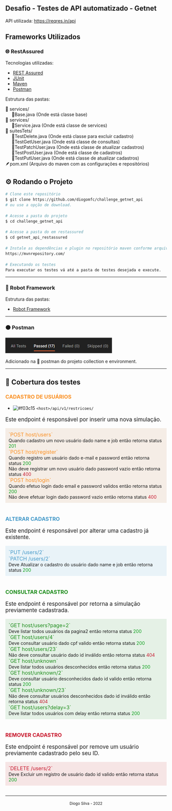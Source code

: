 <h2>Desafio - Testes de API automatizado - Getnet</h2>

API utilizada: https://reqres.in/api

## Frameworks Utilizados

### 🌐 RestAssured

Tecnologias utilizadas:

- [REST Assured](https://rest-assured.io)
- [JUnit](https://junit.org/junit4)
- [Maven](https://maven.apache.org)
- [Postman](https://www.postman.com)

Estrutura das pastas:

📂 services/</br>
&nbsp; &nbsp; &nbsp;🍵Base.java (Onde está classe base)<br>
📂 services/</br>
&nbsp; &nbsp; &nbsp;🍵Service.java (Onde está classe de services)<br>
📂 suitesTets/<br>
&nbsp; &nbsp; &nbsp;🍵TestDelete.java (Onde está classe para excluir cadastro)<br>
&nbsp; &nbsp; &nbsp;🍵TestGetUser.java (Onde está classe de consultas)<br>
&nbsp; &nbsp; &nbsp;🍵TestPatchUser.java (Onde está classe de atualizar cadastros)<br>
&nbsp; &nbsp; &nbsp;🍵TestPostUser.java (Onde está classe de cadastros)<br>
&nbsp; &nbsp; &nbsp;🍵TestPutUser.java (Onde está classe de atualizar cadastros)<br>
🪶pom.xml (Arquivo do maven com as configurações e repositórios)

## ⚙️ Rodando o Projeto

```bash
# Clone este repositório
$ git clone https://github.com/diogomfc/challenge_getnet_api
# ou use a opção de download.

# Acesse a pasta do projeto
$ cd challenge_getnet_api

# Acesse a pasta do em restassured
$ cd getnet_api_restassured

# Instale as dependências e plugin no repositório maven conforme arquivo pom.xml
https://mvnrepository.com/

# Executando os testes
Para executar os testes vá até a pasta de testes desejada e execute.

```

---

### 🤖 Robot Framework

Estrutura das pastas:

- [Robot Framework](https://robotframework.org/)

---

### 🟠 Postman

<img src="postman/result-tests.png">

Adicionado na 📂 postman do projeto collection e environment.

---

## 🧪 Cobertura dos testes

### <b style='color:#FA8F21'>CADASTRO DE USUÁRIOS</b>

- ![#f03c15](https://via.placeholder.com/20/f03c15?text="PUT") `<host>/api/v1/restricoes/`

<p style='font-size: 17px'>Este endpoint é responsável por inserir uma nova simulação.</p>
<div style='background-color: rgba(171, 103, 33, 0.1); padding: 10px'>
  <b style='font-size: 16px; color:#FA8F21; font-weight: normal'>`POST host/users`</b><br>
  Quando cadastro um novo usuário dado name e job então retorna status <b style='font-weight: normal; color:#099F18'>201</b></br>
  <b style='font-size: 16px; font-weight: normal; color:#FA8F21'>`POST host/register`</b><br>
  Quando registro um usuário dado e-mail e password então retorna status <b style='font-weight: normal; color:#099F18'>200</b></br>
  Não deve registrar um novo usuário dado password vazio então retorna status <b style='font-weight: normal; color:#C7152A'>400</b></br>
  <b style='font-size: 16px; font-weight: normal; color:#FA8F21'>`POST host/login`</b><br>
  Quando efetuo login dado email e password validos então retorna status <b style='font-weight: normal; color:#099F18'>200</b></br>
  Não deve efetuar login dado password vazio então retorna status <b style='font-weight: normal; color:#C7152A'>400</b>
</div></br>

### <b style='color:#4298C8'>ALTERAR CADASTRO</b>

<p style='font-size: 17px'>Este endpoint é responsável por alterar uma cadastro já existente.</p>
<div style='background-color: rgba(66, 152, 200, 0.1); padding: 10px'>
  <b style='font-size: 16px; color:#4298C8; font-weight: normal'>`PUT <host>/users/2`</b><br>
  <b style='font-size: 16px; color:#4298C8; font-weight: normal'>`PATCH <host>/users/2`</b><br>
  Deve Atualizar o cadastro do usuário dado name e job então retorna status <b style='font-weight: normal; color:#099F18'>200</b></br>
</div></br>

### <b style='color:#1B8B19'>CONSULTAR CADASTRO</b>

<p style='font-size: 17px'>Este endpoint é responsável por retorna a simulação previamente cadastrada.</p>
<div style='background-color: rgba(20, 134, 31, 0.1); padding: 10px'>
  <b style='font-size: 16px; color:#1B8B19; font-weight: normal'>`GET host/users?page=2`</b><br>
  Deve listar todos usuários da pagina2 então retorna status <b style='font-weight: normal; color:#099F18'>200</b></br>
  <b style='font-size: 16px; font-weight: normal; color:#1B8B19'>`GET host/users/4`</b><br>
  Deve consultar usuário dado cpf valido então retorna status <b style='font-weight: normal; color:#099F18'>200</b></br>
  <b style='font-size: 16px; font-weight: normal; color:#1B8B19'>`GET host/users/23`</b><br>
  Não deve consultar usuário dado id inválido então retorna status <b style='font-weight: normal; color:#C7152A'>404</b></br>
  <b style='font-size: 16px; color:#1B8B19; font-weight: normal'>`GET host/unknown`</b><br>
  Deve listar todos usuários desconhecidos então retorna status <b style='font-weight: normal; color:#099F18'>200</b></br>
  <b style='font-size: 16px; font-weight: normal; color:#1B8B19'>`GET host/unknown/2`</b><br>
  Deve consultar usuário desconhecidos dado id valido então retorna status <b style='font-weight: normal; color:#099F18'>200</b></br>
  <b style='font-size: 16px; font-weight: normal; color:#1B8B19'>`GET host/unknown/23`</b><br>
  Não deve consultar usuários desconhecidos dado id inválido então retorna status <b style='font-weight: normal; color:#C7152A'>404</b></br>
   <b style='font-size: 16px; font-weight: normal; color:#1B8B19'>`GET host/users?delay=3`</b><br>
  Deve listar todos usuários com delay então retorna status <b style='font-weight: normal; color:#099F18'>200</b></br>
 
</div></br>

### <b style='color:#C7152A'>REMOVER CADASTRO</b>

<p style='font-size: 17px'>Este endpoint é responsável por remove um usuário previamente cadastrado pelo seu ID.</p>
<div style='background-color: rgba(182, 22, 26, 0.1); padding: 10px'>
  <b style='font-size: 16px; color:#C7152A; font-weight: normal'>`DELETE <host>/users/2`</b><br>
  Deve Excluir um registro de usuário dado id valido então retorna status <b style='font-weight: normal; color:#099F18'>200</b></br>
</div></br>

---

<div align="center">
  <small>Diogo Silva - 2022</small>
</div>
